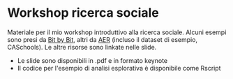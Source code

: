 # Workshop ricerca sociale

Materiale per il mio workshop introduttivo alla ricerca sociale. Alcuni esempi sono presi da [Bit by Bit]([url](https://www.bitbybitbook.com/)), altri da [AER]([url](https://link.springer.com/book/10.1007/978-0-387-77318-6)) (incluso il dataset di esempio, CASchools). Le altre risorse sono linkate nelle slide.

* Le slide sono disponibili in .pdf e in formato keynote
* Il codice per l'esempio di analisi esplorativa è disponibile come Rscript
